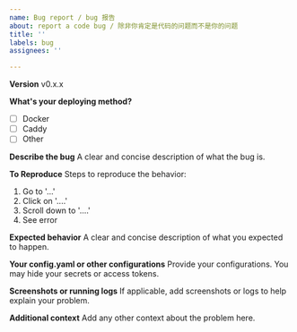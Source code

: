 ```yaml
---
name: Bug report / bug 报告
about: report a code bug / 除非你肯定是代码的问题而不是你的问题
title: ''
labels: bug
assignees: ''

---
```


**Version**
v0.x.x

**What's your deploying method?**
- [ ] Docker
- [ ] Caddy
- [ ] Other

**Describe the bug**
A clear and concise description of what the bug is.

**To Reproduce**
Steps to reproduce the behavior:
1. Go to '...'
2. Click on '....'
3. Scroll down to '....'
4. See error

**Expected behavior**
A clear and concise description of what you expected to happen.

**Your config.yaml or other configurations**
Provide your configurations. You may hide your secrets or access tokens.

**Screenshots or running logs**
If applicable, add screenshots or logs to help explain your problem.

**Additional context**
Add any other context about the problem here.

